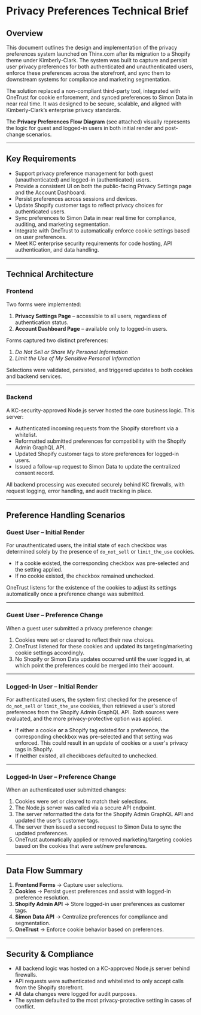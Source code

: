 # Privacy Preferences Technical Brief

## Overview

This document outlines the design and implementation of the privacy preferences system launched on Thinx.com after its migration to a Shopify theme under Kimberly-Clark. The system was built to capture and persist user privacy preferences for both authenticated and unauthenticated users, enforce these preferences across the storefront, and sync them to downstream systems for compliance and marketing segmentation.

The solution replaced a non-compliant third-party tool, integrated with OneTrust for cookie enforcement, and synced preferences to Simon Data in near real time. It was designed to be secure, scalable, and aligned with Kimberly-Clark’s enterprise privacy standards.

The **Privacy Preferences Flow Diagram** (see attached) visually represents the logic for guest and logged-in users in both initial render and post-change scenarios.

---

## Key Requirements

* Support privacy preference management for both guest (unauthenticated) and logged-in (authenticated) users.
* Provide a consistent UI on both the public-facing Privacy Settings page and the Account Dashboard.
* Persist preferences across sessions and devices.
* Update Shopify customer tags to reflect privacy choices for authenticated users.
* Sync preferences to Simon Data in near real time for compliance, auditing, and marketing segmentation.
* Integrate with OneTrust to automatically enforce cookie settings based on user preferences.
* Meet KC enterprise security requirements for code hosting, API authentication, and data handling.

---

## Technical Architecture

### Frontend

Two forms were implemented:
1. **Privacy Settings Page** – accessible to all users, regardless of authentication status.
2. **Account Dashboard Page** – available only to logged-in users.

Forms captured two distinct preferences:
1. *Do Not Sell or Share My Personal Information*
2. *Limit the Use of My Sensitive Personal Information*

Selections were validated, persisted, and triggered updates to both cookies and backend services.

---

### Backend

A KC-security-approved Node.js server hosted the core business logic. This server:
* Authenticated incoming requests from the Shopify storefront via a whitelist.
* Reformatted submitted preferences for compatibility with the Shopify Admin GraphQL API.
* Updated Shopify customer tags to store preferences for logged-in users.
* Issued a follow-up request to Simon Data to update the centralized consent record.

All backend processing was executed securely behind KC firewalls, with request logging, error handling, and audit tracking in place.

---

## Preference Handling Scenarios

### Guest User – Initial Render

For unauthenticated users, the initial state of each checkbox was determined solely by the presence of `do_not_sell` or `limit_the_use` cookies.

* If a cookie existed, the corresponding checkbox was pre-selected and the setting applied.
* If no cookie existed, the checkbox remained unchecked.

OneTrust listens for the existence of the cookies to adjust its settings automatically once a preference change was submitted.

---

### Guest User – Preference Change

When a guest user submitted a privacy preference change:

1. Cookies were set or cleared to reflect their new choices.
2. OneTrust listened for these cookies and updated its targeting/marketing cookie settings accordingly.
3. No Shopify or Simon Data updates occurred until the user logged in, at which point the preferences could be merged into their account.

---

### Logged-In User – Initial Render

For authenticated users, the system first checked for the presence of `do_not_sell` or `limit_the_use` cookies, then retrieved a user's stored preferences from the Shopify Admin GraphQL API. Both sources were evaluated, and the more privacy-protective option was applied.

* If either a cookie **or** a Shopify tag existed for a preference, the corresponding checkbox was pre-selected and that setting was enforced. This could result in an update of cookies or a user's privacy tags in Shopify.
* If neither existed, all checkboxes defaulted to unchecked.

---

### Logged-In User – Preference Change

When an authenticated user submitted changes:

1. Cookies were set or cleared to match their selections.
2. The Node.js server was called via a secure API endpoint.
3. The server reformatted the data for the Shopify Admin GraphQL API and updated the user’s customer tags.
4. The server then issued a second request to Simon Data to sync the updated preferences.
5. OneTrust automatically applied or removed marketing/targeting cookies based on the cookies that were set/new preferences.

---

## Data Flow Summary

1. **Frontend Forms** → Capture user selections.
2. **Cookies** → Persist guest preferences and assist with logged-in preference resolution.
3. **Shopify Admin API** → Store logged-in user preferences as customer tags.
4. **Simon Data API** → Centralize preferences for compliance and segmentation.
5. **OneTrust** → Enforce cookie behavior based on preferences.

---

## Security & Compliance

* All backend logic was hosted on a KC-approved Node.js server behind firewalls.
* API requests were authenticated and whitelisted to only accept calls from the Shopify storefront.
* All data changes were logged for audit purposes.
* The system defaulted to the most privacy-protective setting in cases of conflict.

